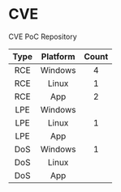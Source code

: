 # CVE

CVE PoC Repository

| Type  | Platform | Count |
| :---: | :---:    | :---: |
| RCE   | Windows  | 4     |
| RCE   | Linux    | 1     |
| RCE   | App      | 2     |
| LPE   | Windows  |       |
| LPE   | Linux    | 1     |
| LPE   | App      |       |
| DoS   | Windows  | 1     |
| DoS   | Linux    |       |
| DoS   | App      |       |